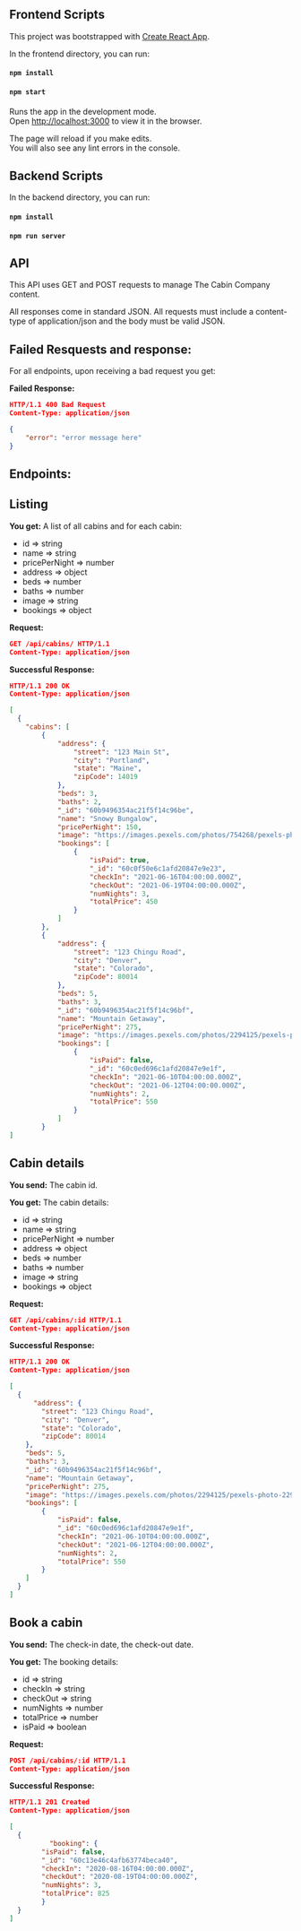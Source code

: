 ## Frontend Scripts

This project was bootstrapped with [Create React App](https://github.com/facebook/create-react-app).

In the frontend directory, you can run:

#### `npm install`
#### `npm start`

Runs the app in the development mode.<br />
Open [http://localhost:3000](http://localhost:3000) to view it in the browser.

The page will reload if you make edits.<br />
You will also see any lint errors in the console.

## Backend Scripts

In the backend directory, you can run:

#### `npm install`
#### `npm run server`

## API

This API uses GET and POST requests to manage The Cabin Company content.

All responses come in standard JSON.
All requests must include a content-type of application/json and the body must be valid JSON.

## Failed Resquests and response:

For all endpoints, upon receiving a bad request you get:

**Failed Response:**

```json
HTTP/1.1 400 Bad Request
Content-Type: application/json

{
    "error": "error message here"
}
```

## Endpoints:

## Listing

**You get:** A list of all cabins and for each cabin:

- id => string
- name => string
- pricePerNight => number
- address => object
- beds => number
- baths => number
- image => string
- bookings => object

**Request:**

```json
GET /api/cabins/ HTTP/1.1
Content-Type: application/json
```

**Successful Response:**

```json
HTTP/1.1 200 OK
Content-Type: application/json

[
  {
    "cabins": [
        {
            "address": {
                "street": "123 Main St",
                "city": "Portland",
                "state": "Maine",
                "zipCode": 14019
            },
            "beds": 3,
            "baths": 2,
            "_id": "60b9496354ac21f5f14c96be",
            "name": "Snowy Bungalow",
            "pricePerNight": 150,
            "image": "https://images.pexels.com/photos/754268/pexels-photo-754268.jpeg?auto=compress&cs=tinysrgb&dpr=2&h=750&w=1260",
            "bookings": [
                {
                    "isPaid": true,
                    "_id": "60c0f50e6c1afd20847e9e23",
                    "checkIn": "2021-06-16T04:00:00.000Z",
                    "checkOut": "2021-06-19T04:00:00.000Z",
                    "numNights": 3,
                    "totalPrice": 450
                }
            ]
        },
        {
            "address": {
                "street": "123 Chingu Road",
                "city": "Denver",
                "state": "Colorado",
                "zipCode": 80014
            },
            "beds": 5,
            "baths": 3,
            "_id": "60b9496354ac21f5f14c96bf",
            "name": "Mountain Getaway",
            "pricePerNight": 275,
            "image": "https://images.pexels.com/photos/2294125/pexels-photo-2294125.jpeg?auto=compress&cs=tinysrgb&h=750&w=1260",
            "bookings": [
                {
                    "isPaid": false,
                    "_id": "60c0ed696c1afd20847e9e1f",
                    "checkIn": "2021-06-10T04:00:00.000Z",
                    "checkOut": "2021-06-12T04:00:00.000Z",
                    "numNights": 2,
                    "totalPrice": 550
                }
            ]
        }
]
```

## Cabin details

**You send:** The cabin id.

**You get:** The cabin details:

- id => string
- name => string
- pricePerNight => number
- address => object
- beds => number
- baths => number
- image => string
- bookings => object

**Request:**

```json
GET /api/cabins/:id HTTP/1.1
Content-Type: application/json

```

**Successful Response:**

```json
HTTP/1.1 200 OK
Content-Type: application/json

[
  {
      "address": {
        "street": "123 Chingu Road",
        "city": "Denver",
        "state": "Colorado",
        "zipCode": 80014
    },
    "beds": 5,
    "baths": 3,
    "_id": "60b9496354ac21f5f14c96bf",
    "name": "Mountain Getaway",
    "pricePerNight": 275,
    "image": "https://images.pexels.com/photos/2294125/pexels-photo-2294125.jpeg?auto=compress&cs=tinysrgb&h=750&w=1260",
    "bookings": [
        {
            "isPaid": false,
            "_id": "60c0ed696c1afd20847e9e1f",
            "checkIn": "2021-06-10T04:00:00.000Z",
            "checkOut": "2021-06-12T04:00:00.000Z",
            "numNights": 2,
            "totalPrice": 550
        }
    ]
  }  
]
```

## Book a cabin

**You send:** The check-in date, the check-out date.

**You get:** The booking details:

- id => string
- checkIn => string
- checkOut => string
- numNights => number
- totalPrice => number
- isPaid => boolean

**Request:**

```json
POST /api/cabins/:id HTTP/1.1
Content-Type: application/json

```

**Successful Response:**

```json
HTTP/1.1 201 Created
Content-Type: application/json

[
  {
          "booking": {
        "isPaid": false,
        "_id": "60c13e46c4afb63774beca40",
        "checkIn": "2020-08-16T04:00:00.000Z",
        "checkOut": "2020-08-19T04:00:00.000Z",
        "numNights": 3,
        "totalPrice": 825
        }
  }  
]
```


